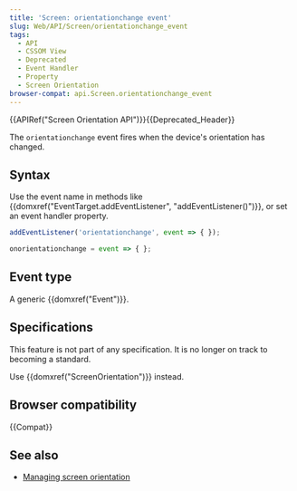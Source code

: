 ```yaml
---
title: 'Screen: orientationchange event'
slug: Web/API/Screen/orientationchange_event
tags:
  - API
  - CSSOM View
  - Deprecated
  - Event Handler
  - Property
  - Screen Orientation
browser-compat: api.Screen.orientationchange_event
---
```

{{APIRef("Screen Orientation API")}}{{Deprecated_Header}}

The `orientationchange` event fires when the device's orientation has changed.

## Syntax

Use the event name in methods like {{domxref("EventTarget.addEventListener", "addEventListener()")}}, or set an event handler property.

```js
addEventListener('orientationchange', event => { });

onorientationchange = event => { };
```

## Event type

A generic {{domxref("Event")}}.

## Specifications

This feature is not part of any specification. It is no longer on track to becoming a standard.

Use {{domxref("ScreenOrientation")}} instead.

## Browser compatibility

{{Compat}}

## See also

- [Managing screen orientation](/en-US/docs/Web/API/CSS_Object_Model/Managing_screen_orientation)
